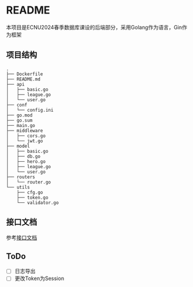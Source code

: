 # README

本项目是ECNU2024春季数据库课设的后端部分，采用Golang作为语言，Gin作为框架

## 项目结构

```
.
├── Dockerfile
├── README.md
├── api
│   ├── basic.go
│   ├── league.go
│   └── user.go
├── conf
│   └── config.ini
├── go.mod
├── go.sum
├── main.go
├── middleware
│   ├── cors.go
│   └── jwt.go
├── model
│   ├── basic.go
│   ├── db.go
│   ├── hero.go
│   ├── league.go
│   └── user.go
├── routers
│   └── router.go
└── utils
    ├── cfg.go
    ├── token.go
    └── validator.go
```

## 接口文档
参考[接口文档](https://apifox.com/apidoc/shared-b2e68d52-4d00-4a1a-89e6-5a4f71c9094b)

## ToDo
- [ ] 日志导出
- [ ] 更改Token为Session